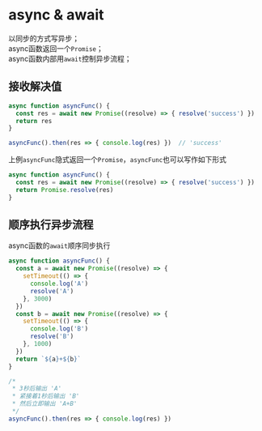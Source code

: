 # async & await
以同步的方式写异步；  
async函数返回一个`Promise`；  
async函数内部用`await`控制异步流程；

## 接收解决值
```javascript
async function asyncFunc() {
  const res = await new Promise((resolve) => { resolve('success') })
  return res
}

asyncFunc().then(res => { console.log(res) })  // 'success'
```
上例`asyncFunc`隐式返回一个`Promise`，`asyncFunc`也可以写作如下形式
```javascript
async function asyncFunc() {
  const res = await new Promise((resolve) => { resolve('success') })
  return Promise.resolve(res)
}
```

## 顺序执行异步流程
async函数的`await`顺序同步执行
```javascript
async function asyncFunc() {
  const a = await new Promise((resolve) => {
    setTimeout(() => {
      console.log('A')
      resolve('A')
    }, 3000)
  })
  const b = await new Promise((resolve) => {
    setTimeout(() => {
      console.log('B')
      resolve('B')
    }, 1000)
  })
  return `${a}+${b}`
}

/*
 * 3秒后输出 'A'
 * 紧接着1秒后输出 'B'
 * 然后立即输出 'A+B'
 */
asyncFunc().then(res => { console.log(res) }) 
```
